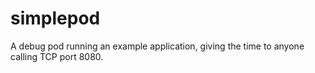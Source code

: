 # simplepod

A debug pod running an example application, giving the time to anyone calling TCP port 8080.
